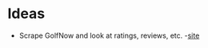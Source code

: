 # Ideas
- Scrape GolfNow and look at ratings, reviews, etc.
  -[site](http://www.golfnow.com/newengland/courses/all-courses)
